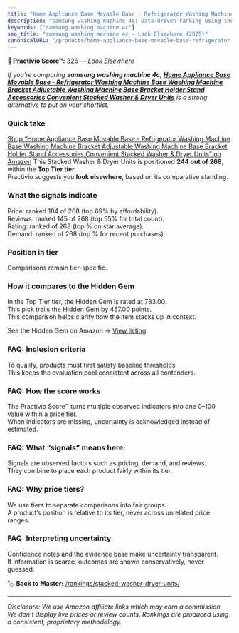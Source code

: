 ```yaml
---
title: "Home Appliance Base Movable Base - Refrigerator Washing Machine Base Washing Machine Bracket Adjustable Washing Machine Base Bracket Holder Stand Accessories Convenient Stacked Washer & Dryer Units"
description: "samsung washing machine 4c: Data-driven ranking using the Practivio Score™. Positioned by quality, value, demand, findability, momentum."
keywords: ["samsung washing machine 4c"]
seo_title: "samsung washing machine 4c — Look Elsewhere (2025)"
canonicalURL: "/products/home-appliance-base-movable-base-refrigerator-washing-machine-base-washing-machine-bracket-adjustable-washing-machine-base-bracket-holder-stand-accessories-convenient-stacked-washer-dryer-units-B0F36L19T6/"
---
```


**🚫 Practivio Score™:** 326 — _Look Elsewhere_


*If you're comparing **samsung washing machine 4c**, **[Home Appliance Base Movable Base - Refrigerator Washing Machine Base Washing Machine Bracket Adjustable Washing Machine Base Bracket Holder Stand Accessories Convenient Stacked Washer & Dryer Units](https://www.amazon.com/dp/B0F36L19T6?tag=practivio-20)** is a strong alternative to put on your shortlist.*
### Quick take
[Shop “Home Appliance Base Movable Base - Refrigerator Washing Machine Base Washing Machine Bracket Adjustable Washing Machine Base Bracket Holder Stand Accessories Convenient Stacked Washer & Dryer Units” on Amazon](https://www.amazon.com/dp/B0F36L19T6?tag=practivio-20)
This Stacked Washer & Dryer Units is positioned **244 out of 268**, within the **Top Tier tier**.  
Practivio suggests you **look elsewhere**, based on its comparative standing.

### What the signals indicate
Price: ranked 184 of 268 (top 69% by affordability).  
Reviews: ranked 145 of 268 (top 55% for total count).  
Rating: ranked  of 268 (top % on star average).  
Demand: ranked  of 268 (top % for recent purchases).

### Position in tier
Comparisons remain tier-specific.

### How it compares to the Hidden Gem
In the Top Tier tier, the Hidden Gem is rated at 783.00.  
This pick trails the Hidden Gem by 457.00 points.  
This comparison helps clarify how the item stacks up in context.  

See the Hidden Gem on Amazon → [View listing](https://www.amazon.com/dp/B0D4282T95?tag=practivio-20)

### FAQ: Inclusion criteria
To qualify, products must first satisfy baseline thresholds.  
This keeps the evaluation pool consistent across all contenders.

### FAQ: How the score works
The Practivio Score™ turns multiple observed indicators into one 0–100 value within a price tier.  
When indicators are missing, uncertainty is acknowledged instead of estimated.

### FAQ: What “signals” means here
Signals are observed factors such as pricing, demand, and reviews.  
They combine to place each product fairly within its tier.

### FAQ: Why price tiers?
We use tiers to separate comparisons into fair groups.  
A product’s position is relative to its tier, never across unrelated price ranges.

### FAQ: Interpreting uncertainty
Confidence notes and the evidence base make uncertainty transparent.  
If information is scarce, outcomes are shown conservatively, never guessed.


🏷️ **Back to Master:** [/rankings/stacked-washer-dryer-units/](/rankings/stacked-washer-dryer-units/)

---
_Disclosure: We use Amazon affiliate links which may earn a commission. We don’t display live prices or review counts. Rankings are produced using a consistent, proprietary methodology._
